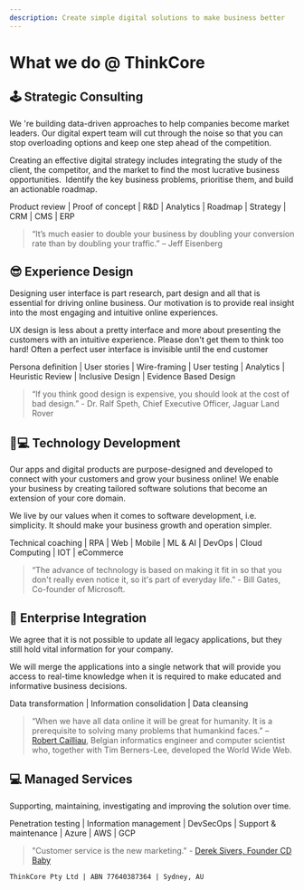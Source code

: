 ```yaml
---
description: Create simple digital solutions to make business better
---
```


# What we do @ ThinkCore

## 🕹 Strategic Consulting

We 're building data-driven approaches to help companies become market leaders. Our digital expert team will cut through the noise so that you can stop overloading options and keep one step ahead of the competition.

Creating an effective digital strategy includes integrating the study of the client, the competitor, and the market to find the most lucrative business opportunities. ‌ Identify the key business problems, prioritise them, and build an actionable roadmap.

Product review \| Proof of concept \| R&D \| Analytics \| Roadmap \| Strategy \| CRM \| CMS \| ERP

> “It’s much easier to double your business by doubling your conversion rate than by doubling your traffic.” – Jeff Eisenberg

## 😎 Experience Design

Designing user interface is part research, part design and all that is essential for driving online business. Our motivation is to provide real insight into the most engaging and intuitive online experiences.

UX design is less about a pretty interface and more about presenting the customers with an intuitive experience. Please don't get them to think too hard! Often a perfect user interface is invisible until the end customer

Persona definition \| User stories \| Wire-framing \| User testing \| Analytics \| Heuristic Review \| Inclusive Design \| Evidence Based Design

> “If you think good design is expensive, you should look at the cost of bad design.” - Dr. Ralf Speth, Chief Executive Officer, Jaguar Land Rover

## 👩💻 Technology Development

Our apps and digital products are purpose-designed and developed to connect with your customers and grow your business online! We enable your business by creating tailored software solutions that become an extension of your core domain.

We live by our values when it comes to software development, i.e. simplicity. It should make your business growth and operation simpler.

Technical coaching \| RPA \| Web \| Mobile \| ML & AI \| DevOps \| Cloud Computing \| IOT \| eCommerce

> “The advance of technology is based on making it fit in so that you don't really even notice it, so it's part of everyday life.” - Bill Gates, Co-founder of Microsoft.

## 🔌 Enterprise Integration

We agree that it is not possible to update all legacy applications, but they still hold vital information for your company.

We will merge the applications into a single network that will provide you access to real-time knowledge when it is required to make educated and informative business decisions.

Data transformation \| Information consolidation \| Data cleansing

> “When we have all data online it will be great for humanity. It is a prerequisite to solving many problems that humankind faces.” – [Robert Cailliau](http://en.wikipedia.org/wiki/Robert_Cailliau), Belgian informatics engineer and computer scientist who, together with Tim Berners-Lee, developed the World Wide Web.

## 💻 Managed Services

Supporting, maintaining, investigating and improving the solution over time.

Penetration testing \| Information management \| DevSecOps \| Support & maintenance \| Azure \| AWS \| GCP

> "Customer service is the new marketing." - [Derek Sivers, Founder CD Baby](http://sivers.org/)

`ThinkCore Pty Ltd | ABN 77640387364 | Sydney, AU`

